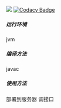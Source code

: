 ![](https://img.shields.io/badge/language-java-orange.svg)
[![Codacy Badge](https://api.codacy.com/project/badge/Grade/8c3272dccf8a4266a8f6b4926bf79b1b)](https://www.codacy.com/manual/aka1i/Card13SpringBoot?utm_source=github.com&amp;utm_medium=referral&amp;utm_content=aka1i/Card13SpringBoot&amp;utm_campaign=Badge_Grade)
##### 运行环境
jvm
##### 编译方法
javac
##### 使用方法
部署到服务器 调接口
